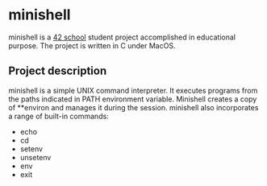 # minishell

minishell is a [42 school](https://en.wikipedia.org/wiki/42_(school)) student project accomplished in educational purpose. The project is written in C under MacOS.

## Project description

minishell is a simple UNIX command interpreter. It executes programs from the paths indicated in PATH environment variable. Minishell creates a copy of **environ and manages it during the session.
minishell also incorporates a range of built-in commands:
* echo
* cd
* setenv
* unsetenv
* env
* exit
